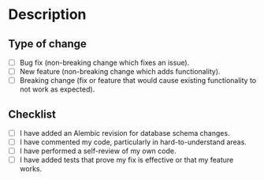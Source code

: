 # Description

<!-- Please include a summary of the change and which issue is fixed. Please also include relevant motivation and context. -->

## Type of change

- [ ] Bug fix (non-breaking change which fixes an issue).
- [ ] New feature (non-breaking change which adds functionality).
- [ ] Breaking change (fix or feature that would cause existing functionality to not work as expected).

## Checklist

- [ ] I have added an Alembic revision for database schema changes.
- [ ] I have commented my code, particularly in hard-to-understand areas.
- [ ] I have performed a self-review of my own code.
- [ ] I have added tests that prove my fix is effective or that my feature works.
